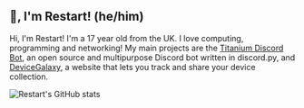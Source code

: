 ## 👋, I'm Restart! (he/him)
Hi, I'm Restart! I'm a 17 year old from the UK. I love computing, programming and networking! My main projects are the [Titanium Discord Bot](https://github.com/RestartB/Titanium), an open source and multipurpose Discord bot written in discord.py, and [DeviceGalaxy](https://github.com/RestartB/DeviceGalaxy), a website that lets you track and share your device collection.

![Restart's GitHub stats](https://github-readme-stats.vercel.app/api?username=RestartB&show_icons=true&theme=tokyonight)
<!--
**RestartB/RestartB** is a ✨ _special_ ✨ repository because its `README.md` (this file) appears on your GitHub profile.

Here are some ideas to get you started:

- 🔭 I’m currently working on ...
- 🌱 I’m currently learning ...
- 👯 I’m looking to collaborate on ...
- 🤔 I’m looking for help with ...
- 💬 Ask me about ...
- 📫 How to reach me: ...
- 😄 Pronouns: ...
- ⚡ Fun fact: ...
-->
